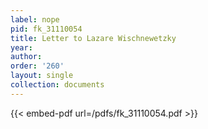 ```yaml
---
label: nope
pid: fk_31110054
title: Letter to Lazare Wischnewetzky
year:
author:
order: '260'
layout: single
collection: documents
---
```



{{< embed-pdf url=/pdfs/fk_31110054.pdf >}}